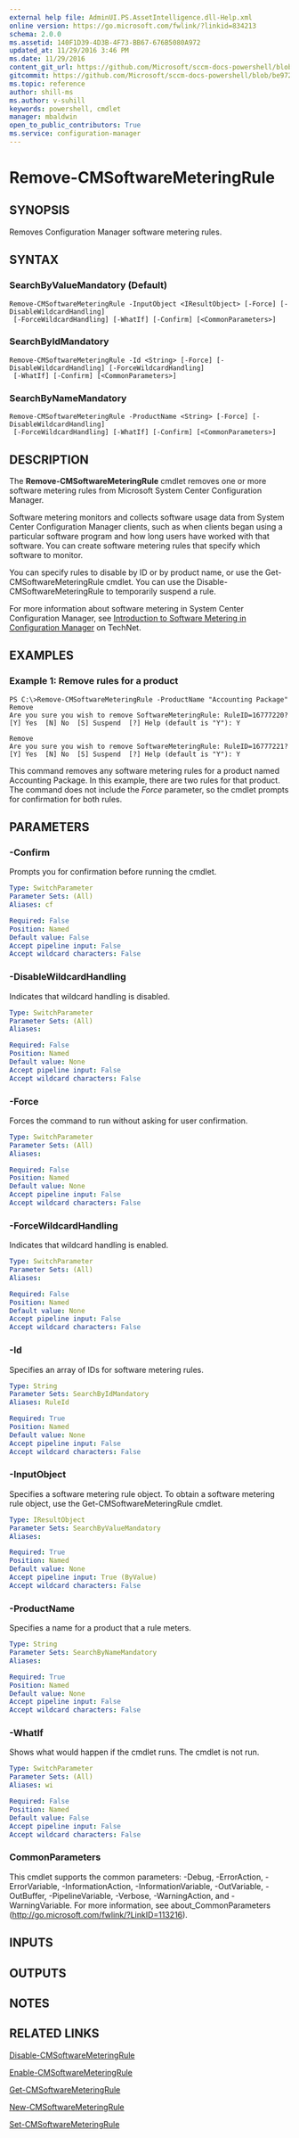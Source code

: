 ```yaml
---
external help file: AdminUI.PS.AssetIntelligence.dll-Help.xml
online version: https://go.microsoft.com/fwlink/?linkid=834213
schema: 2.0.0
ms.assetid: 140F1D39-4D3B-4F73-BB67-676B5080A972
updated_at: 11/29/2016 3:46 PM
ms.date: 11/29/2016
content_git_url: https://github.com/Microsoft/sccm-docs-powershell/blob/master/sccm-cmdlets/ConfigurationManager/vlatest/Remove-CMSoftwareMeteringRule.md
gitcommit: https://github.com/Microsoft/sccm-docs-powershell/blob/be9723fe908914c0e1ed2689b3ffaa3b56f1b53b/sccm-cmdlets/ConfigurationManager/vlatest/Remove-CMSoftwareMeteringRule.md
ms.topic: reference
author: shill-ms
ms.author: v-suhill
keywords: powershell, cmdlet
manager: mbaldwin
open_to_public_contributors: True
ms.service: configuration-manager
---
```


# Remove-CMSoftwareMeteringRule

## SYNOPSIS
Removes Configuration Manager software metering rules.

## SYNTAX

### SearchByValueMandatory (Default)
```
Remove-CMSoftwareMeteringRule -InputObject <IResultObject> [-Force] [-DisableWildcardHandling]
 [-ForceWildcardHandling] [-WhatIf] [-Confirm] [<CommonParameters>]
```

### SearchByIdMandatory
```
Remove-CMSoftwareMeteringRule -Id <String> [-Force] [-DisableWildcardHandling] [-ForceWildcardHandling]
 [-WhatIf] [-Confirm] [<CommonParameters>]
```

### SearchByNameMandatory
```
Remove-CMSoftwareMeteringRule -ProductName <String> [-Force] [-DisableWildcardHandling]
 [-ForceWildcardHandling] [-WhatIf] [-Confirm] [<CommonParameters>]
```

## DESCRIPTION
The **Remove-CMSoftwareMeteringRule** cmdlet removes one or more software metering rules from Microsoft System Center Configuration Manager.

Software metering monitors and collects software usage data from System Center Configuration Manager clients, such as when clients began using a particular software program and how long users have worked with that software.
You can create software metering rules that specify which software to monitor.

You can specify rules to disable by ID or by product name, or use the Get-CMSoftwareMeteringRule cmdlet.
You can use the Disable-CMSoftwareMeteringRule to temporarily suspend a rule.

For more information about software metering in System Center Configuration Manager, see [Introduction to Software Metering in Configuration Manager](http://go.microsoft.com/fwlink/?LinkId=268432) on TechNet.

## EXAMPLES

### Example 1: Remove rules for a product
```
PS C:\>Remove-CMSoftwareMeteringRule -ProductName "Accounting Package"
Remove
Are you sure you wish to remove SoftwareMeteringRule: RuleID=16777220? 
[Y] Yes  [N] No  [S] Suspend  [?] Help (default is "Y"): Y

Remove
Are you sure you wish to remove SoftwareMeteringRule: RuleID=16777221? 
[Y] Yes  [N] No  [S] Suspend  [?] Help (default is "Y"): Y
```

This command removes any software metering rules for a product named Accounting Package.
In this example, there are two rules for that product.
The command does not include the *Force* parameter, so the cmdlet prompts for confirmation for both rules.

## PARAMETERS

### -Confirm
Prompts you for confirmation before running the cmdlet.

```yaml
Type: SwitchParameter
Parameter Sets: (All)
Aliases: cf

Required: False
Position: Named
Default value: False
Accept pipeline input: False
Accept wildcard characters: False
```

### -DisableWildcardHandling
Indicates that wildcard handling is disabled.

```yaml
Type: SwitchParameter
Parameter Sets: (All)
Aliases: 

Required: False
Position: Named
Default value: None
Accept pipeline input: False
Accept wildcard characters: False
```

### -Force
Forces the command to run without asking for user confirmation.

```yaml
Type: SwitchParameter
Parameter Sets: (All)
Aliases: 

Required: False
Position: Named
Default value: None
Accept pipeline input: False
Accept wildcard characters: False
```

### -ForceWildcardHandling
Indicates that wildcard handling is enabled.

```yaml
Type: SwitchParameter
Parameter Sets: (All)
Aliases: 

Required: False
Position: Named
Default value: None
Accept pipeline input: False
Accept wildcard characters: False
```

### -Id
Specifies an array of IDs for software metering rules.

```yaml
Type: String
Parameter Sets: SearchByIdMandatory
Aliases: RuleId

Required: True
Position: Named
Default value: None
Accept pipeline input: False
Accept wildcard characters: False
```

### -InputObject
Specifies a software metering rule object.
To obtain a software metering rule object, use the Get-CMSoftwareMeteringRule cmdlet.

```yaml
Type: IResultObject
Parameter Sets: SearchByValueMandatory
Aliases: 

Required: True
Position: Named
Default value: None
Accept pipeline input: True (ByValue)
Accept wildcard characters: False
```

### -ProductName
Specifies a name for a product that a rule meters.

```yaml
Type: String
Parameter Sets: SearchByNameMandatory
Aliases: 

Required: True
Position: Named
Default value: None
Accept pipeline input: False
Accept wildcard characters: False
```

### -WhatIf
Shows what would happen if the cmdlet runs.
The cmdlet is not run.

```yaml
Type: SwitchParameter
Parameter Sets: (All)
Aliases: wi

Required: False
Position: Named
Default value: False
Accept pipeline input: False
Accept wildcard characters: False
```

### CommonParameters
This cmdlet supports the common parameters: -Debug, -ErrorAction, -ErrorVariable, -InformationAction, -InformationVariable, -OutVariable, -OutBuffer, -PipelineVariable, -Verbose, -WarningAction, and -WarningVariable. For more information, see about_CommonParameters (http://go.microsoft.com/fwlink/?LinkID=113216).

## INPUTS

## OUTPUTS

## NOTES

## RELATED LINKS

[Disable-CMSoftwareMeteringRule](xref:ConfigurationManager/vlatest/Disable-CMSoftwareMeteringRule.md)

[Enable-CMSoftwareMeteringRule](xref:ConfigurationManager/vlatest/Enable-CMSoftwareMeteringRule.md)

[Get-CMSoftwareMeteringRule](xref:ConfigurationManager/vlatest/Get-CMSoftwareMeteringRule.md)

[New-CMSoftwareMeteringRule](xref:ConfigurationManager/vlatest/New-CMSoftwareMeteringRule.md)

[Set-CMSoftwareMeteringRule](xref:ConfigurationManager/vlatest/Set-CMSoftwareMeteringRule.md)


